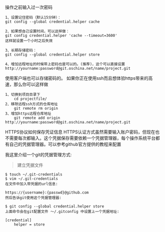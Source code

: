 操作之前输入过一次密码

```
1、设置记住密码（默认15分钟）：
git config --global credential.helper cache

2、如果想自己设置时间，可以这样做：
git config credential.helper 'cache --timeout=3600'
这样就设置一个小时之后失效

3、长期存储密码：
git config --global credential.helper store

4、增加远程地址的时候带上密码也是可以的。(推荐)，这个可以直接设置
http://yourname:password@git.oschina.net/name/project.git
```



使用客户端也可以存储密码的。
如果你正在使用ssh而且想体验https带来的高速，那么你可以这样做
```
1、切换到项目目录下  
    cd projectfile/
2、移除远程ssh方式的仓库地址  
    git remote rm origin
3、增加https远程仓库地址
    git remote add origin http://yourname:password@git.oschina.net/name/project.git
```



HTTPS协议如何保存凭证信息
HTTPS认证方式虽然需要输入账户密码，但现在也不需要每次都输入。这个凭据保存需要依赖一个凭据管理器，每个操作系统平台都有自己的凭据管理器。可以参考github官方提供的教程来配置

我这里介绍一个git的凭据管理方式:

> 建立凭据文件

```
$ touch ~/.git-credentials
$ vim ~/.git-credentials
在文件中加入带凭据的url信息:

https://{username}:{passwd}@github.com
然后告诉git使用这个凭据管理器:

$ git config --global credential.helper store
上面命令会在git配置文件 ～/.gitconfig 中设置上一个凭据地址:

[credential]
    helper = store
```
